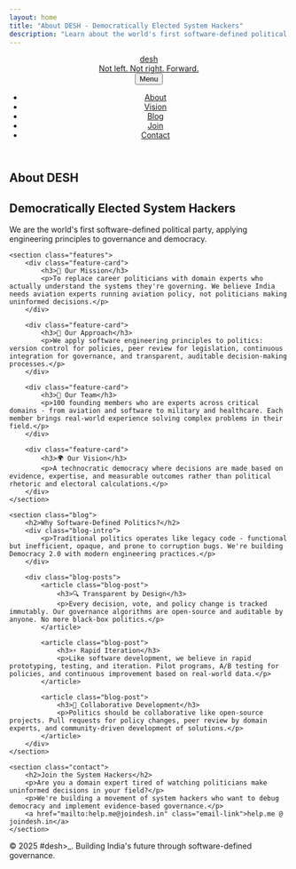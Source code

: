 ```yaml
---
layout: home
title: "About DESH - Democratically Elected System Hackers"
description: "Learn about the world's first software-defined political party and our mission to bring domain expertise to governance."
---
```


<header>
    <nav class="container">
        <a href="/" class="brand">
            <div class="logo">desh</div>
            <div class="tagline-header">Not left. Not right. Forward.</div>
        </a>
        <button class="mobile-menu-toggle" id="mobile-menu-toggle">Menu</button>
        <ul class="nav-links" id="nav-links">
            <li><a href="/about/">About</a></li>
            <li><a href="/vision/">Vision</a></li>
            <li><a href="/#blog">Blog</a></li>
            <li><a href="/join/">Join</a></li>
            <li><a href="/#contact">Contact</a></li>
        </ul>
    </nav>
</header>

<main class="container">
    <section class="hero">
        <h1>About DESH</h1>
        <h2>Democratically Elected System Hackers</h2>
        <p>We are the world's first software-defined political party, applying engineering principles to governance and democracy.</p>
    </section>

    <section class="features">
        <div class="feature-card">
            <h3>🎯 Our Mission</h3>
            <p>To replace career politicians with domain experts who actually understand the systems they're governing. We believe India needs aviation experts running aviation policy, not politicians making uninformed decisions.</p>
        </div>

        <div class="feature-card">
            <h3>🔧 Our Approach</h3>
            <p>We apply software engineering principles to politics: version control for policies, peer review for legislation, continuous integration for governance, and transparent, auditable decision-making processes.</p>
        </div>

        <div class="feature-card">
            <h3>👥 Our Team</h3>
            <p>100 founding members who are experts across critical domains - from aviation and software to military and healthcare. Each member brings real-world experience solving complex problems in their field.</p>
        </div>

        <div class="feature-card">
            <h3>🌍 Our Vision</h3>
            <p>A technocratic democracy where decisions are made based on evidence, expertise, and measurable outcomes rather than political rhetoric and electoral calculations.</p>
        </div>
    </section>

    <section class="blog">
        <h2>Why Software-Defined Politics?</h2>
        <div class="blog-intro">
            <p>Traditional politics operates like legacy code - functional but inefficient, opaque, and prone to corruption bugs. We're building Democracy 2.0 with modern engineering practices.</p>
        </div>
        
        <div class="blog-posts">
            <article class="blog-post">
                <h3>🔍 Transparent by Design</h3>
                <p>Every decision, vote, and policy change is tracked immutably. Our governance algorithms are open-source and auditable by anyone. No more black-box politics.</p>
            </article>

            <article class="blog-post">
                <h3>⚡ Rapid Iteration</h3>
                <p>Like software development, we believe in rapid prototyping, testing, and iteration. Pilot programs, A/B testing for policies, and continuous improvement based on real-world data.</p>
            </article>

            <article class="blog-post">
                <h3>🤝 Collaborative Development</h3>
                <p>Politics should be collaborative like open-source projects. Pull requests for policy changes, peer review by domain experts, and community-driven development of solutions.</p>
            </article>
        </div>
    </section>

    <section class="contact">
        <h2>Join the System Hackers</h2>
        <p>Are you a domain expert tired of watching politicians make uninformed decisions in your field?</p>
        <p>We're building a movement of system hackers who want to debug democracy and implement evidence-based governance.</p>
        <a href="mailto:help.me@joindesh.in" class="email-link">help.me @ joindesh.in</a>
    </section>
</main>

<footer class="container">
    <p>&copy; 2025 #desh>_. Building India's future through software-defined governance.</p>
</footer>

<script>
    // Smooth scrolling for navigation links
    document.querySelectorAll('a[href^="#"]').forEach(anchor => {
        anchor.addEventListener('click', function (e) {
            e.preventDefault();
            const target = this.getAttribute('href').substring(1);
            if (target) {
                window.location.href = '/#' + target;
            }
        });
    });

    // Mobile menu toggle functionality
    const mobileMenuToggle = document.getElementById('mobile-menu-toggle');
    const navLinks = document.getElementById('nav-links');

    if (mobileMenuToggle && navLinks) {
        mobileMenuToggle.addEventListener('click', function () {
            navLinks.classList.toggle('active');

            // Update button text
            if (navLinks.classList.contains('active')) {
                this.textContent = 'Close';
            } else {
                this.textContent = 'Menu';
            }
        });

        // Close mobile menu when clicking outside
        document.addEventListener('click', function (e) {
            if (!e.target.closest('nav') && navLinks.classList.contains('active')) {
                navLinks.classList.remove('active');
                mobileMenuToggle.textContent = 'Menu';
            }
        });
    }
</script>